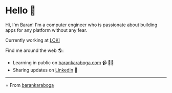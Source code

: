 # Hello 👋

Hi, I'm Baran! I'm a computer engineer who is passionate about building apps for any platform without any fear.

Currently working at [LOKI](https://getloki.com)

Find me around the web 🌎:
- Learning in public on  <a href="https://www.barankaraboga.com">barankaraboga.com</a> 📹 ✍🏾
- Sharing updates on <a href="https://www.linkedin.com/in/barankaraboga/">LinkedIn</a> 💼

---
⭐️ From [barankaraboga](https://github.com/barankaraboga)
